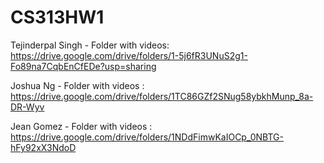 # CS313HW1

Tejinderpal Singh - Folder with videos: https://drive.google.com/drive/folders/1-5j6fR3UNuS2g1-Fo89na7CqbEnCfEDe?usp=sharing

Joshua Ng - Folder with videos : https://drive.google.com/drive/folders/1TC86GZf2SNug58ybkhMunp_8a-DR-Wyv

Jean Gomez - Folder with videos : https://drive.google.com/drive/folders/1NDdFimwKaIOCp_0NBTG-hFy92xX3NdoD
